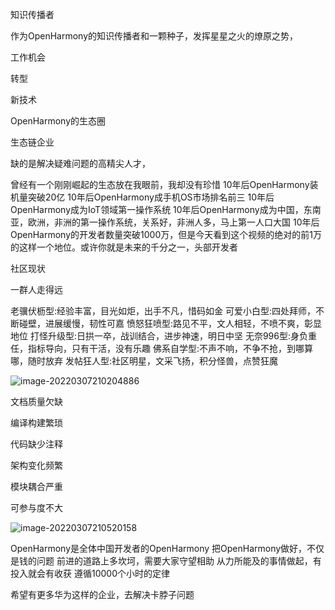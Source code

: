 知识传播者



作为OpenHarmony的知识传播者和一颗种子，发挥星星之火的燎原之势，

工作机会

转型

新技术 

OpenHarmony的生态圈

生态链企业

缺的是解决疑难问题的高精尖人才，

曾经有一个刚刚崛起的生态放在我眼前，我却没有珍惜
10年后OpenHarmony装机量突破20亿
10年后OpenHarmony成手机OS市场排名前三
10年后OpenHarmony成为IoT领域第一操作系统
10年后OpenHarmony成为中国，东南亚，欧洲，非洲的第一操作系统，关系好，非洲人多，马上第一人口大国
10年后OpenHarmony的开发者数量突破1000万，但是今天看到这个视频的绝对的前1万的这样一个地位。或许你就是未来的千分之一，头部开发者



社区现状

一群人走得远

老骥伏枥型:经验丰富，目光如炬，出手不凡，惜码如金
可爱小白型:四处拜师，不断碰壁，进展缓慢，韧性可嘉
愤怒狂喷型:路见不平，文人相轻，不喷不爽，彰显地位
打怪升级型:日拱一卒，战训结合，进步神速，明日中坚
无奈996型:身负重任，指标导向，只有干活，没有乐趣
佛系自学型:不声不响，不争不抢，到哪算哪，随时放弃
发帖狂人型:社区明星，文采飞扬，积分怪兽，点赞狂魔



![image-20220307210204886](https://luckly007.oss-cn-beijing.aliyuncs.com/images/image-20220307210204886.png)



文档质量欠缺

编译构建繁琐

代码缺少注释

架构变化频繁

模块耦合严重

可参与度不大

![image-20220307210520158](https://luckly007.oss-cn-beijing.aliyuncs.com/images/image-20220307210520158.png)

OpenHarmony是全体中国开发者的OpenHarmony
把OpenHarmony做好，不仅是钱的问题
前进的道路上多坎坷，需要大家守望相助
从力所能及的事情做起，有投入就会有收获
遵循10000个小时的定律

希望有更多华为这样的企业，去解决卡脖子问题